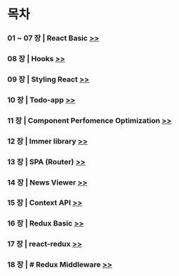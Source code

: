 # 목차

### 01 ~ 07 장 | React Basic [>>](./01_07/react-basic)

### 08 장 | Hooks [>>](./08/hooks_tutorial)

### 09 장 | Styling React [>>](./09/styling-react)

### 10 장 | Todo-app [>>](./10)

### 11 장 | Component Perfomence Optimization [>>](./11)

### 12 장 | Immer library [>>](./12/immer-tutorial)

### 13 장 | SPA (Router) [>>](./13/router-tutorial)

### 14 장 | News Viewer [>>](./14)

### 15 장 | Context API [>>](./15/context-tutorial)

### 16 장 | Redux Basic [>>](./16/)

### 17 장 | react-redux [>>](./17/react-redux-tutorial)

### 18 장 | # Redux Middleware [>>](./18/learn-redux-middleware)